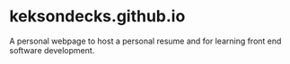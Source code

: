 # keksondecks.github.io
A personal webpage to host a personal resume and for learning front end software development.
